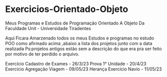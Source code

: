 # Exercicios-Orientado-Objeto
Meus Programas e  Estudos de Programação Orientado A Objeto Da Faculdade Unit - Universidade Tiradentes

Aqui Ficara Amarzenado todos os meus Estudos e programas no estudo POO como afirmado acima ,abaixo a lista dos projetos junto com a data realizada
Ps:projetos antigos estão sem a descrição do que era pra ser feito por motivo de ter perdido o arquivo.

Exercício Cadastro de Exames - 26/3/23
Prova 1° Unidade - 20/4/23
Exercício Agregação Viagem - 09/05/23
Herança Exercício Navio - 11/05/23

